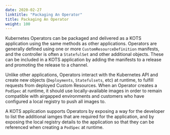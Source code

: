 ```yaml
---
date: 2020-02-27
linktitle: "Packaging An Operator"
title: Packaging An Operator
weight: 100
---
```


Kubernetes Operators can be packaged and delivered as a KOTS application using the same methods as other applications. Operators are generally defined using one or more `CustomResourceDefinition` manifests, and the controller is often a `StatefulSet` and other additional objects. These can be included in a KOTS application by adding the manifests to a release and promoting the release to a channel.

Unlike other applications, Operators interact with the Kubernetes API and create new objects (`Deployments`, `Statefulsets`, etc) at runtime, to fulfill requests from deployed Custom Resources. When an Operator creates a `PodSpec` at runtime, it should use locally-available images in order to remain compatible with airgapped environments and customers who have configured a local registry to push all images to.

A KOTS application supports Operators by exposing a way for the developer to list the additional iamges that are required for the application, and by exposing the local registry details to the application so that they can be referenced when creating a `PodSpec` at runtime.


